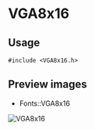VGA8x16
==========

Usage
------

    #include <VGA8x16.h>

Preview images
--------------
* Fonts::VGA8x16 

![VGA8x16](https://raw.githubusercontent.com/DisplayCore/VGA8x16/master/Preview/VGA8x16.png)


